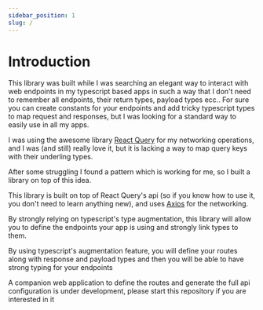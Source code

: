 ```yaml
---
sidebar_position: 1
slug: /
---
```


# Introduction

  

This library was built while I was searching an elegant way to interact with web endpoints in my typescript based apps in such a way that I don't need to remember all endpoints, their return types, payload types ecc.. 
For sure you can create constants for your endpoints and add tricky typescript types to map request and responses, but I was looking for a standard way to easily use in all my apps. 

I was using the awesome library [React Query](https://react-query.tanstack.com/) for my networking operations, and I was (and still) really love it, but it is lacking a way to map query keys with their underling types.

After some struggling I found a pattern which is working for me, so I built a library on top of this idea.

This library is built on top of  React Query's api (so if you know how to use it, you don't need to learn anything new), and uses [Axios](https://axios-http.com/docs/intro) for the networking.

By strongly relying  on typescript's type augmentation, this library will allow you to define the endpoints your app is using and strongly link types to them.



By using typescript's augmentation feature, you will define your routes along with response and payload types
and then you will be able to have strong typing for your endpoints

A companion web application to define the routes and generate the full api configuration is under development, please start this repository if you are interested in it
